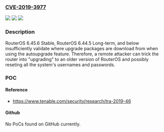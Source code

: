 ### [CVE-2019-3977](https://cve.mitre.org/cgi-bin/cvename.cgi?name=CVE-2019-3977)
![](https://img.shields.io/static/v1?label=Product&message=MikroTik%20RouterOS&color=blue)
![](https://img.shields.io/static/v1?label=Version&message=RouterOS%206.45.6%20Stable%20and%20below.%20RouterOS%206.44.5%20Long-term%20and%20below.%20&color=brightgreen)
![](https://img.shields.io/static/v1?label=Vulnerability&message=CWE-494%20Insufficient%20checks%20on%20origin&color=brightgreen)

### Description

RouterOS 6.45.6 Stable, RouterOS 6.44.5 Long-term, and below insufficiently validate where upgrade packages are download from when using the autoupgrade feature. Therefore, a remote attacker can trick the router into "upgrading" to an older version of RouterOS and possibly reseting all the system's usernames and passwords.

### POC

#### Reference
- https://www.tenable.com/security/research/tra-2019-46

#### Github
No PoCs found on GitHub currently.

